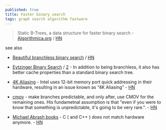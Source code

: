 ```yaml
---
published: true
title: Faster binary search
tags: graph search algorithm fastware
---
```

> Static B-Trees,  a data structure for faster binary search - [Algorithmica.org](https://en.algorithmica.org/hpc/data-structures/s-tree/) / [HN](https://news.ycombinator.com/item?id=30376140)

see also
- [	Beautiful branchless binary search](https://probablydance.com/2023/04/27/beautiful-branchless-binary-search/) / [HN](https://news.ycombinator.com/item?id=35737862)
- [Eytzinger Binary Search](https://algorithmica.org/en/eytzinger) / [2](https://espindo.la/posts/array-layouts.html) - In addition to being branchless, it also has better cache properties than a standard binary search tree.
- [4K Aliasing](https://richardstartin.github.io/posts/4k-aliasing) - Intel uses 12-bit memory port quick addressing in their hardware, resulting in an issue known as “4K Aliasing” - [HN](https://news.ycombinator.com/item?id=35741301)
- [cmov](https://yarchive.net/comp/linux/cmov.html) - make branches predictable, and only after, use CMOV for the remaining ones. His fundametnal assumption is that "even if you were to know that something is unpredictable, it's going to be very rare.". - [HN](https://news.ycombinator.com/item?id=35738299)

- [Michael Abrash books](https://www.jagregory.com/abrash-black-book/) - C ( and C++ ) does not match hardware anymore. - [HN](https://news.ycombinator.com/item?id=35738633)
